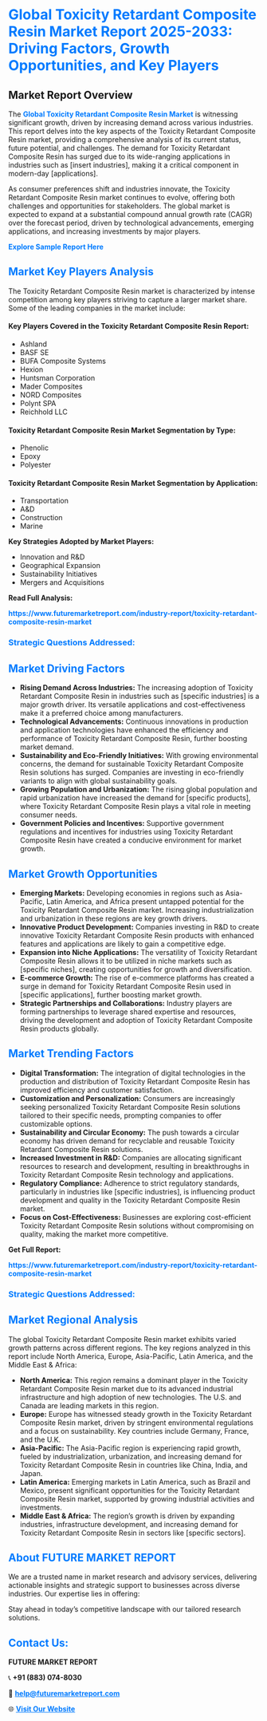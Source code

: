 <h1 style="color: #007BFF;">Global Toxicity Retardant Composite Resin Market Report 2025-2033: Driving Factors, Growth Opportunities, and Key Players</h1>

<section id="overview">
<h2>Market Report Overview</h2>
<p>The <a href="https://www.futuremarketreport.com/industry-report/toxicity-retardant-composite-resin-market" style="color: #007BFF; text-decoration: none;"><strong>Global Toxicity Retardant Composite Resin Market</strong></a> is witnessing significant growth, driven by increasing demand across various industries. This report delves into the key aspects of the Toxicity Retardant Composite Resin market, providing a comprehensive analysis of its current status, future potential, and challenges. The demand for Toxicity Retardant Composite Resin has surged due to its wide-ranging applications in industries such as [insert industries], making it a critical component in modern-day [applications].</p>
<p>As consumer preferences shift and industries innovate, the Toxicity Retardant Composite Resin market continues to evolve, offering both challenges and opportunities for stakeholders. The global market is expected to expand at a substantial compound annual growth rate (CAGR) over the forecast period, driven by technological advancements, emerging applications, and increasing investments by major players.</p>
</section>

<section id="overview">
<p><a href="https://www.futuremarketreport.com/request-sample/reportId=84138" style="color: #007BFF; text-decoration: none;"><strong>Explore Sample Report Here</strong></a></p>
</section>

<section id="key-players">
<h2 style="color: #007BFF;">Market Key Players Analysis</h2>
<p>The Toxicity Retardant Composite Resin market is characterized by intense competition among key players striving to capture a larger market share. Some of the leading companies in the market include:</p>
<h4>Key Players Covered in the Toxicity Retardant Composite Resin Report:</h4>
<ul><li>Ashland</li><li>BASF SE</li><li>BUFA Composite Systems</li><li>Hexion</li><li>Huntsman Corporation</li><li>Mader Composites</li><li>NORD Composites</li><li>Polynt SPA</li><li>Reichhold LLC</li></ul>
<h4>Toxicity Retardant Composite Resin Market Segmentation by Type:</h4>
<ul><li>Phenolic</li><li>Epoxy</li><li>Polyester</li></ul>

<h4>Toxicity Retardant Composite Resin Market Segmentation by Application:</h4>
<ul><li>Transportation</li><li>A&amp;D</li><li>Construction</li><li>Marine</li></ul>
<p><strong>Key Strategies Adopted by Market Players:</strong></p>
<ul>
<li>Innovation and R&D</li>
<li>Geographical Expansion</li>
<li>Sustainability Initiatives</li>
<li>Mergers and Acquisitions</li>
</ul>
</section>

<section>
<p><strong>Read Full Analysis: </strong></p><a href="https://www.futuremarketreport.com/industry-report/toxicity-retardant-composite-resin-market" style="color: #007BFF; text-decoration: none;"><strong>https://www.futuremarketreport.com/industry-report/toxicity-retardant-composite-resin-market</strong></a>
<h3 style="color: #007BFF;">Strategic Questions Addressed:</h3>
</section>

<section id="driving-factors">
<h2 style="color: #007BFF;">Market Driving Factors</h2>
<ul>
<li><strong>Rising Demand Across Industries:</strong> The increasing adoption of Toxicity Retardant Composite Resin in industries such as [specific industries] is a major growth driver. Its versatile applications and cost-effectiveness make it a preferred choice among manufacturers.</li>
<li><strong>Technological Advancements:</strong> Continuous innovations in production and application technologies have enhanced the efficiency and performance of Toxicity Retardant Composite Resin, further boosting market demand.</li>
<li><strong>Sustainability and Eco-Friendly Initiatives:</strong> With growing environmental concerns, the demand for sustainable Toxicity Retardant Composite Resin solutions has surged. Companies are investing in eco-friendly variants to align with global sustainability goals.</li>
<li><strong>Growing Population and Urbanization:</strong> The rising global population and rapid urbanization have increased the demand for [specific products], where Toxicity Retardant Composite Resin plays a vital role in meeting consumer needs.</li>
<li><strong>Government Policies and Incentives:</strong> Supportive government regulations and incentives for industries using Toxicity Retardant Composite Resin have created a conducive environment for market growth.</li>
</ul>
</section>

<section id="growth-opportunities">
<h2 style="color: #007BFF;">Market Growth Opportunities</h2>
<ul>
<li><strong>Emerging Markets:</strong> Developing economies in regions such as Asia-Pacific, Latin America, and Africa present untapped potential for the Toxicity Retardant Composite Resin market. Increasing industrialization and urbanization in these regions are key growth drivers.</li>
<li><strong>Innovative Product Development:</strong> Companies investing in R&D to create innovative Toxicity Retardant Composite Resin products with enhanced features and applications are likely to gain a competitive edge.</li>
<li><strong>Expansion into Niche Applications:</strong> The versatility of Toxicity Retardant Composite Resin allows it to be utilized in niche markets such as [specific niches], creating opportunities for growth and diversification.</li>
<li><strong>E-commerce Growth:</strong> The rise of e-commerce platforms has created a surge in demand for Toxicity Retardant Composite Resin used in [specific applications], further boosting market growth.</li>
<li><strong>Strategic Partnerships and Collaborations:</strong> Industry players are forming partnerships to leverage shared expertise and resources, driving the development and adoption of Toxicity Retardant Composite Resin products globally.</li>
</ul>
</section>

<section id="trending-factors">
<h2 style="color: #007BFF;">Market Trending Factors</h2>
<ul>
<li><strong>Digital Transformation:</strong> The integration of digital technologies in the production and distribution of Toxicity Retardant Composite Resin has improved efficiency and customer satisfaction.</li>
<li><strong>Customization and Personalization:</strong> Consumers are increasingly seeking personalized Toxicity Retardant Composite Resin solutions tailored to their specific needs, prompting companies to offer customizable options.</li>
<li><strong>Sustainability and Circular Economy:</strong> The push towards a circular economy has driven demand for recyclable and reusable Toxicity Retardant Composite Resin solutions.</li>
<li><strong>Increased Investment in R&D:</strong> Companies are allocating significant resources to research and development, resulting in breakthroughs in Toxicity Retardant Composite Resin technology and applications.</li>
<li><strong>Regulatory Compliance:</strong> Adherence to strict regulatory standards, particularly in industries like [specific industries], is influencing product development and quality in the Toxicity Retardant Composite Resin market.</li>
<li><strong>Focus on Cost-Effectiveness:</strong> Businesses are exploring cost-efficient Toxicity Retardant Composite Resin solutions without compromising on quality, making the market more competitive.</li>
</ul>
</section>

<section>
<p><strong>Get Full Report: </strong></p><a href="https://www.futuremarketreport.com/industry-report/toxicity-retardant-composite-resin-market" style="color: #007BFF; text-decoration: none;"><strong>https://www.futuremarketreport.com/industry-report/toxicity-retardant-composite-resin-market</strong></a>
<h3 style="color: #007BFF;">Strategic Questions Addressed:</h3>
</section>


<section id="regional-analysis">
<h2 style="color: #007BFF;">Market Regional Analysis</h2>
<p>The global Toxicity Retardant Composite Resin market exhibits varied growth patterns across different regions. The key regions analyzed in this report include North America, Europe, Asia-Pacific, Latin America, and the Middle East & Africa:</p>
<ul>
<li><strong>North America:</strong> This region remains a dominant player in the Toxicity Retardant Composite Resin market due to its advanced industrial infrastructure and high adoption of new technologies. The U.S. and Canada are leading markets in this region.</li>
<li><strong>Europe:</strong> Europe has witnessed steady growth in the Toxicity Retardant Composite Resin market, driven by stringent environmental regulations and a focus on sustainability. Key countries include Germany, France, and the U.K.</li>
<li><strong>Asia-Pacific:</strong> The Asia-Pacific region is experiencing rapid growth, fueled by industrialization, urbanization, and increasing demand for Toxicity Retardant Composite Resin in countries like China, India, and Japan.</li>
<li><strong>Latin America:</strong> Emerging markets in Latin America, such as Brazil and Mexico, present significant opportunities for the Toxicity Retardant Composite Resin market, supported by growing industrial activities and investments.</li>
<li><strong>Middle East & Africa:</strong> The region’s growth is driven by expanding industries, infrastructure development, and increasing demand for Toxicity Retardant Composite Resin in sectors like [specific sectors].</li>
</ul>
</section>

<footer>
<h2 style="color: #007BFF;">About FUTURE MARKET REPORT</h2>
<p>We are a trusted name in market research and advisory services, delivering actionable insights and strategic support to businesses across diverse industries. Our expertise lies in offering:</p>

<p>Stay ahead in today’s competitive landscape with our tailored research solutions.</p>

<h2 style="color: #007BFF;">Contact Us:</h2>
<p><strong>FUTURE MARKET REPORT</strong></p>
<p>📞 <strong>+91 (883) 074-8030</strong></p>
<p>📧 <strong><a href="mailto:help@futuremarketreport.com" style="color: #007BFF;">help@futuremarketreport.com</a></strong></p>
<p>🌐 <strong><a href="https://www.futuremarketreport.com/" style="color: #007BFF;">Visit Our Website</a></strong></p>
</footer>